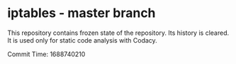 # iptables - master branch

This repository contains frozen state of the repository.
Its history is cleared. It is used only for static code
analysis with Codacy.

Commit Time: 1688740210